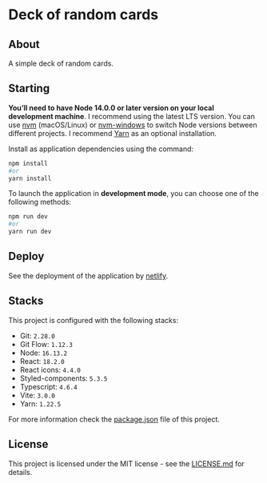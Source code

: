 # Deck of random cards

## About

A simple deck of random cards.

## Starting

**You’ll need to have Node 14.0.0 or later version on your local development machine**. I recommend using the latest LTS version. You can use [nvm](https://github.com/creationix/nvm#installation) (macOS/Linux) or [nvm-windows](https://github.com/coreybutler/nvm-windows#node-version-manager-nvm-for-windows) to switch Node versions between different projects. I recommend [Yarn](https://classic.yarnpkg.com/en/) as an optional installation.

Install as application dependencies using the command:

```bash
npm install
#or
yarn install
```

To launch the application in **development mode**, you can choose one of the following methods:

```sh
npm run dev
#or
yarn run dev
```

## Deploy

See the deployment of the application by [netlify](https://62df07b6c1cc4e00086baf17--eclectic-trifle-24eaa0.netlify.app/).

## Stacks

This project is configured with the following stacks:

- Git: `2.28.0`
- Git Flow: `1.12.3`
- Node: `16.13.2`
- React: `18.2.0`
- React icons: `4.4.0`
- Styled-components: `5.3.5`
- Typescript: `4.6.4`
- Vite: `3.0.0`
- Yarn: `1.22.5`

For more information check the [package.json](package.json) file of this project.

## License

This project is licensed under the MIT license - see the [LICENSE.md](LICENSE.md) for details.
